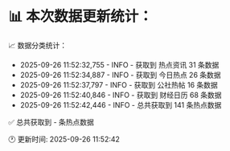 📊 本次数据更新统计：
==========================

📈 数据分类统计：
- 2025-09-26 11:52:32,755 - INFO - 获取到 热点资讯 31 条数据
- 2025-09-26 11:52:34,887 - INFO - 获取到 今日热点 26 条数据
- 2025-09-26 11:52:37,797 - INFO - 获取到 公社热帖 16 条数据
- 2025-09-26 11:52:40,846 - INFO - 获取到 财经日历 68 条数据
- 2025-09-26 11:52:42,446 - INFO - 总共获取到 141 条热点数据

✅ 总共获取到 - 条热点数据

🕐 更新时间: 2025-09-26 11:52:42
